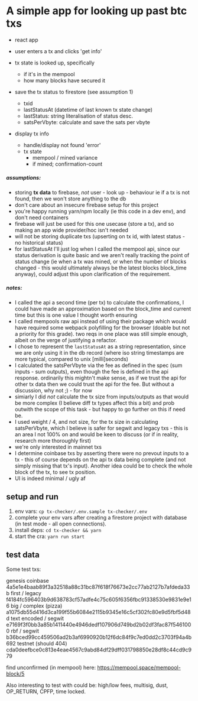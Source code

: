 
# A simple app for looking up past btc txs

- react app
- user enters a tx and clicks 'get info'
- tx state is looked up, specifically
	- if it's in the mempool
	- how many blocks have secured it
- save the tx status to firestore (see assumption 1)
	- txid
	- lastStatusAt (datetime of last known tx state change)
	- lastStatus: string literalisation of status desc.
	- satsPerVbyte: calculate and save the sats per vbyte 

- display tx info
	- handle/display not found 'error'
	- tx state
		- mempool / mined variance
		- if mined; confirmation-count


##### assumptions:

- storing **tx data** to firebase, *not* user - look up - behaviour ie if a tx is not found, then we won't store anything to the db
- don't care about an insecure firebase setup for this project
- you're happy running yarn/npm locally (ie this code in a dev env), and don't need containers
- firebase will just be used for this one usecase (store a tx), and so making an app wide provider/hoc isn't needed
- will not be storing duplicate txs (upserting on tx id, with latest status - no historical status)
- for lastStatusAt I'll just log when I called the mempool api, since our status derivation is quite basic and we aren't really tracking the point of status change (ie when a tx was mined, or when the number of blocks changed - this would ultimately always be the latest blocks block_time anyway), could adjust this upon clarification of the requirement.

##### notes:

- I called the api a second time (per tx) to calculate the confirmations, I could have made an approximation based on the block_time and current time but this is one value I thought worth ensuring
- I called mempools raw api instead of using their package which would have required some webpack polyfilling for the browser (doable but not a priority for this grade). two reqs in one place was still simple enough, albeit on the verge of justifying a refactor.
- I chose to represent the `lastStatusAt` as a string representation, since we are only using it in the db record (where iso string timestamps are more typical, compared to unix [milli]seconds)
- I calculated the satsPerVbyte via the fee as defined in the spec (sum inputs - sum outputs), even though the fee is defined in the api response. ordinarily this mightn't make sense, as if we trust the api for other tx data then we could trust the api for the fee. But without a discussion, why not ;) - for now
- simiarly I did *not* calculate the tx size from inputs/outputs as that would be more complex (I believe diff tx types affect this a bit) and prob outwith the scope of this task - but happy to go further on this if need be.
- I used weight / 4, and not size, for the tx size in calculating satsPerVbyte, which I believe is safer for segwit and legacy txs - this is an area I not 100% on and would be keen to discuss (or if in reality, research more thoroughly first)
- we're only interested in mainnet txs
- I determine coinbase txs by asserting there were no prevout inputs to a tx - this of course depends on the api tx data being complete (and not simply missing that tx's input). Another idea could be to check the whole block of the tx, to see tx position.
- UI is indeed minimal / ugly af

## setup and run

1. env vars: `cp tx-checker/.env.sample tx-checker/.env`
2. complete your env vars after creating a firestore project with database (in test mode - all open connections).
3. install deps: `cd tx-checker && yarn`
4. start the cra: `yarn run start`

## test data

Some test txs:

genesis coinbase 4a5e1e4baab89f3a32518a88c31bc87f618f76673e2cc77ab2127b7afdeda33b
first / legacy f4184fc596403b9d638783cf57adfe4c75c605f6356fbc91338530e9831e9e16
big / complex (pizza) a1075db55d416d3ca199f55b6084e2115b9345e16c5cf302fc80e9d5fbf5d48d
text encoded / segwit e7169f3f0bb3a85b1411440e4946dedf107906d749bd2b02df3fac87f5461000
rbf / segwit b36bced99cc459506ad2b3af6990920b12f6dc84f9c7ed0dd2c3703f94a4b692
testnet (should 404) cda0deefbce0c813e4eae4567c9abd84df29dff031798850e28df8c44cd9c979

find unconfirmed (in mempool) here: https://mempool.space/mempool-block/5

Also interesting to test with could be: high/low fees, multisig, dust, OP_RETURN, CPFP, time locked.
